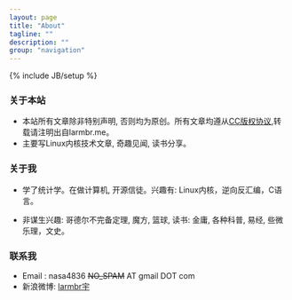 ```yaml
---
layout: page
title: "About"
tagline: ""
description: ""
group: "navigation"
---
```

{% include JB/setup %}


### 关于本站

* 本站所有文章除非特别声明, 否则均为原创。所有文章均遵从[CC版权协议][CC],转载请注明出自larmbr.me。
* 主要写Linux内核技术文章, 奇趣见闻, 读书分享。

### 关于我

* 学了统计学。在做计算机, 开源信徒。兴趣有:
Linux内核，逆向反汇编，C语言。

* 非谋生兴趣:
哥德尔不完备定理, 魔方, 篮球, 读书: 金庸, 各种科普, 易经, 些微乐理，文史。 

### 联系我

* Email : nasa4836 ~~NO_SPAM~~ AT gmail DOT com
* 新浪微博: [larmbr宇][weibo]

[weibo]: http://weibo.com/larmbr4836
[CC]: http://creativecommons.org/licenses/by-nc-sa/3.0/deed.zh
